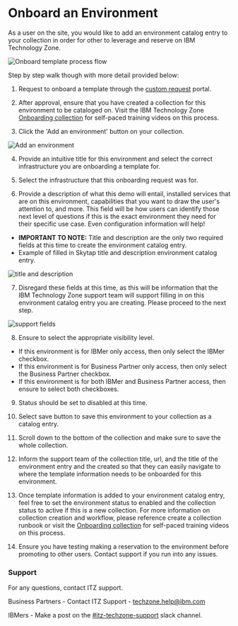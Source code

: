 # Onboard an Environment

As a user on the site, you would like to add an environment catalog entry to your collection in order for other to leverage and reserve on IBM Technology Zone.

![Onboard template process flow](https://github.com/IBM/itz-support-public/blob/main/IBM-Technology-Zone/IBM-Technology-Zone-Runbooks/Images/onboard%20template%20process%20flow.png)

Step by step walk though with more detail provided below: 

1. Request to onboard a template through the [custom request](https://custom-requests.ideas.aha.io/ideas/new) portal. 

2. After approval, ensure that you have created a collection for this environment to be cataloged on. 
Visit the IBM Technology Zone [Onboarding collection](https://ibm.biz/techzone-onboarding) for self-paced training videos on this process. 

3. Click the 'Add an environment' button on your collection.

![Add an environment](https://github.com/IBM/itz-support-public/blob/main/IBM-Technology-Zone/IBM-Technology-Zone-Runbooks/Images/add%20an%20environment.png)

4. Provide an intuitive title for this environment and select the correct infrastructure you are onboarding a template for. 

5. Select the infrastructure that this onboarding request was for. 

6. Provide a description of what this demo will entail, installed services that are on this environment, capabilities that you want to draw the user's attention to, and more.  This field will be how users can identify those next level of questions if this is the exact environment they need for their specific use case. Even configuration information will help!

- **IMPORTANT TO NOTE:** Title and description are the only two required fields at this time to create the environment catalog entry.  
- Example of filled in Skytap title and description environment catalog entry. 

![title and description](https://github.com/IBM/itz-support-public/blob/main/IBM-Technology-Zone/IBM-Technology-Zone-Runbooks/Images/skytaptitledescriptionexample.png)

7. Disregard these fields at this time, as this will be information that the IBM Technology Zone support team will support filling in on this environment catalog entry you are creating. Please proceed to the next step.

![support fields](https://github.com/IBM/itz-support-public/blob/main/IBM-Technology-Zone/IBM-Technology-Zone-Runbooks/Images/support-skytap-entry.png)

8. Ensure to select the appropriate visibility level. 

- If this environment is for IBMer only access, then only select the IBMer checkbox.
- If this environment is for Business Partner only access, then only select the Business Partner checkbox. 
- If this environment is for both IBMer and Business Partner access, then ensure to select both checkboxes.

9. Status should be set to disabled at this time. 

10. Select save button to save this environment to your collection as a catalog entry.

11. Scroll down to the bottom of the collection and make sure to save the whole collection.

12. Inform the support team of the collection title, url, and the title of the environment entry and the created so that they can easily navigate to where the template information needs to be onboarded for this environment.

13. Once template information is added to your environment catalog entry, feel free to set the environment status to enabled and the collection status to active if this is a new collection. For more information on collection creation and workflow, please reference create a collection runbook or visit the [Onboarding collection](https://ibm.biz/techzone-onboarding) for self-paced training videos on this process. 

14. Ensure you have testing making a reservation to the environment before promoting to other users. Contact support if you run into any issues.

### Support

For any questions, contact ITZ support.

Business Partners - Contact ITZ Support - techzone.help@ibm.com

IBMers - Make a post on the [#itz-techzone-support](https://ibm-techzone.slack.com/archives/C0124J683GW) slack channel.
